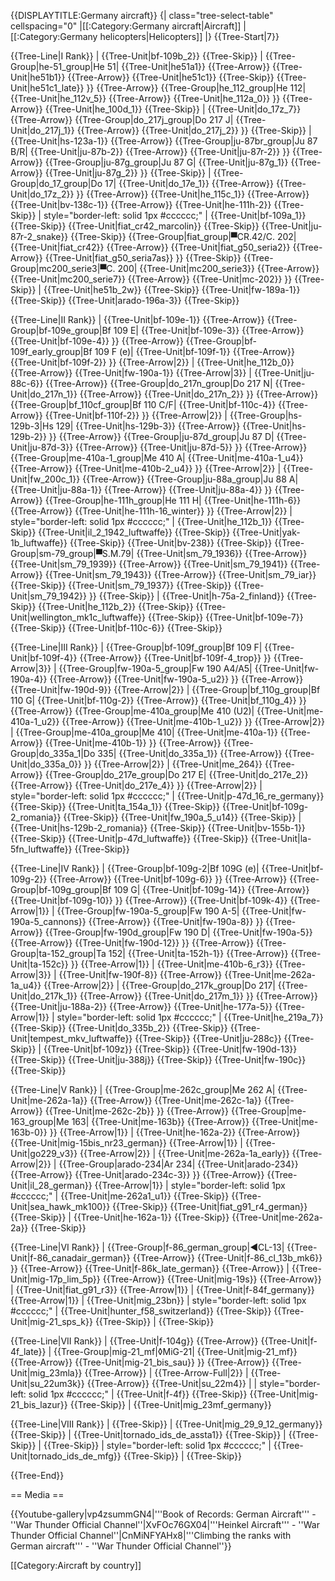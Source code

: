 {{DISPLAYTITLE:Germany aircraft}}
{| class="tree-select-table" cellspacing="0"
|[[:Category:Germany aircraft|Aircraft]]
|[[:Category:Germany helicopters|Helicopters]]
|}
{{Tree-Start|7}}

{{Tree-Line|I Rank}}
|
{{Tree-Unit|bf-109b_2}}
{{Tree-Skip}}
|
{{Tree-Group|he-51_group|He 51|
  {{Tree-Unit|he51a1}}
{{Tree-Arrow}}
{{Tree-Unit|he51b1}}
{{Tree-Arrow}}
{{Tree-Unit|he51c1}}
{{Tree-Skip}}
{{Tree-Unit|he51c1_late}}
}}
{{Tree-Arrow}}
{{Tree-Group|he_112_group|He 112|
  {{Tree-Unit|he_112v_5}}
{{Tree-Arrow}}
{{Tree-Unit|he_112a_0}}
}}
{{Tree-Arrow}}
{{Tree-Unit|he_100d_1}}
{{Tree-Skip}}
|
{{Tree-Unit|do_17z_7}}
{{Tree-Arrow}}
{{Tree-Group|do_217j_group|Do 217 J|
  {{Tree-Unit|do_217j_1}}
{{Tree-Arrow}}
{{Tree-Unit|do_217j_2}}
}}
{{Tree-Skip}}
|
{{Tree-Unit|hs-123a-1}}
{{Tree-Arrow}}
{{Tree-Group|ju-87br_group|Ju 87 B/R|
  {{Tree-Unit|ju-87b-2}}
{{Tree-Arrow}}
{{Tree-Unit|ju-87r-2}}
}}
{{Tree-Arrow}}
{{Tree-Group|ju-87g_group|Ju 87 G|
  {{Tree-Unit|ju-87g_1}}
{{Tree-Arrow}}
{{Tree-Unit|ju-87g_2}}
}}
{{Tree-Skip}}
|
{{Tree-Group|do_17_group|Do 17|
  {{Tree-Unit|do_17e_1}}
{{Tree-Arrow}}
{{Tree-Unit|do_17z_2}}
}}
{{Tree-Arrow}}
{{Tree-Unit|he_115c_1}}
{{Tree-Arrow}}
{{Tree-Unit|bv-138c-1}}
{{Tree-Arrow}}
{{Tree-Unit|he-111h-2}}
{{Tree-Skip}}
| style="border-left: solid 1px #cccccc;" |
{{Tree-Unit|bf-109a_1}}
{{Tree-Skip}}
{{Tree-Unit|fiat_cr42_marcolin}}
{{Tree-Skip}}
{{Tree-Unit|ju-87r-2_snake}}
{{Tree-Skip}}
{{Tree-Group|fiat_group|▀CR.42/C. 202|
  {{Tree-Unit|fiat_cr42}}
{{Tree-Arrow}}
{{Tree-Unit|fiat_g50_seria2}}
{{Tree-Arrow}}
{{Tree-Unit|fiat_g50_seria7as}}
}}
{{Tree-Skip}}
{{Tree-Group|mc200_serie3|▀C. 200|
  {{Tree-Unit|mc200_serie3}}
{{Tree-Arrow}}
{{Tree-Unit|mc200_serie7}}
{{Tree-Arrow}}
{{Tree-Unit|mc-202}}
}}
{{Tree-Skip}}
|
{{Tree-Unit|he51b_2w}}
{{Tree-Skip}}
{{Tree-Unit|fw-189a-1}}
{{Tree-Skip}}
{{Tree-Unit|arado-196a-3}}
{{Tree-Skip}}

{{Tree-Line|II Rank}}
|
{{Tree-Unit|bf-109e-1}}
{{Tree-Arrow}}
{{Tree-Group|bf-109e_group|Bf 109 E|
  {{Tree-Unit|bf-109e-3}}
{{Tree-Arrow}}
{{Tree-Unit|bf-109e-4}}
}}
{{Tree-Arrow}}
{{Tree-Group|bf-109f_early_group|Bf 109 F (e)|
  {{Tree-Unit|bf-109f-1}}
{{Tree-Arrow}}
{{Tree-Unit|bf-109f-2}}
}}
{{Tree-Arrow|2}}
|
{{Tree-Unit|he_112b_0}}
{{Tree-Arrow}}
{{Tree-Unit|fw-190a-1}}
{{Tree-Arrow|3}}
|
{{Tree-Unit|ju-88c-6}}
{{Tree-Arrow}}
{{Tree-Group|do_217n_group|Do 217 N|
  {{Tree-Unit|do_217n_1}}
{{Tree-Arrow}}
{{Tree-Unit|do_217n_2}}
}}
{{Tree-Arrow}}
{{Tree-Group|bf_110cf_group|Bf 110 C/F|
  {{Tree-Unit|bf-110c-4}}
{{Tree-Arrow}}
{{Tree-Unit|bf-110f-2}}
}}
{{Tree-Arrow|2}}
|
{{Tree-Group|hs-129b-3|Hs 129|
  {{Tree-Unit|hs-129b-3}}
{{Tree-Arrow}}
{{Tree-Unit|hs-129b-2}}
}}
{{Tree-Arrow}}
{{Tree-Group|ju-87d_group|Ju 87 D|
  {{Tree-Unit|ju-87d-3}}
{{Tree-Arrow}}
{{Tree-Unit|ju-87d-5}}
}}
{{Tree-Arrow}}
{{Tree-Group|me-410a-1_group|Me 410 A|
  {{Tree-Unit|me-410a-1_u4}}
{{Tree-Arrow}}
{{Tree-Unit|me-410b-2_u4}}
}}
{{Tree-Arrow|2}}
|
{{Tree-Unit|fw_200c_1}}
{{Tree-Arrow}}
{{Tree-Group|ju-88a_group|Ju 88 A|
  {{Tree-Unit|ju-88a-1}}
{{Tree-Arrow}}
{{Tree-Unit|ju-88a-4}}
}}
{{Tree-Arrow}}
{{Tree-Group|he-111h_group|He 111 H|
  {{Tree-Unit|he-111h-6}}
{{Tree-Arrow}}
{{Tree-Unit|he-111h-16_winter}}
}}
{{Tree-Arrow|2}}
| style="border-left: solid 1px #cccccc;" |
{{Tree-Unit|he_112b_1}}
{{Tree-Skip}}
{{Tree-Unit|il_2_1942_luftwaffe}}
{{Tree-Skip}}
{{Tree-Unit|yak-1b_luftwaffe}}
{{Tree-Skip}}
{{Tree-Unit|bv-238}}
{{Tree-Skip}}
{{Tree-Group|sm-79_group|▀S.M.79|
  {{Tree-Unit|sm_79_1936}}
{{Tree-Arrow}}
{{Tree-Unit|sm_79_1939}}
{{Tree-Arrow}}
{{Tree-Unit|sm_79_1941}}
{{Tree-Arrow}}
{{Tree-Unit|sm_79_1943}}
{{Tree-Arrow}}
{{Tree-Unit|sm_79_iar}}
{{Tree-Skip}}
{{Tree-Unit|sm_79_1937}}
{{Tree-Skip}}
{{Tree-Unit|sm_79_1942}}
}}
{{Tree-Skip}}
|
{{Tree-Unit|h-75a-2_finland}}
{{Tree-Skip}}
{{Tree-Unit|he_112b_2}}
{{Tree-Skip}}
{{Tree-Unit|wellington_mk1c_luftwaffe}}
{{Tree-Skip}}
{{Tree-Unit|bf-109e-7}}
{{Tree-Skip}}
{{Tree-Unit|bf-110c-6}}
{{Tree-Skip}}

{{Tree-Line|III Rank}}
|
{{Tree-Group|bf-109f_group|Bf 109 F|
  {{Tree-Unit|bf-109f-4}}
{{Tree-Arrow}}
{{Tree-Unit|bf-109f-4_trop}}
}}
{{Tree-Arrow|3}}
|
{{Tree-Group|fw-190a-5_group|Fw 190 A4/A5|
  {{Tree-Unit|fw-190a-4}}
{{Tree-Arrow}}
{{Tree-Unit|fw-190a-5_u2}}
}}
{{Tree-Arrow}}
{{Tree-Unit|fw-190d-9}}
{{Tree-Arrow|2}}
|
{{Tree-Group|bf_110g_group|Bf 110 G|
  {{Tree-Unit|bf-110g-2}}
{{Tree-Arrow}}
{{Tree-Unit|bf_110g_4}}
}}
{{Tree-Arrow}}
{{Tree-Group|me-410a_group|Me 410 (U2)|
  {{Tree-Unit|me-410a-1_u2}}
{{Tree-Arrow}}
{{Tree-Unit|me-410b-1_u2}}
}}
{{Tree-Arrow|2}}
|
{{Tree-Group|me-410a_group|Me 410|
  {{Tree-Unit|me-410a-1}}
{{Tree-Arrow}}
{{Tree-Unit|me-410b-1}}
}}
{{Tree-Arrow}}
{{Tree-Group|do_335a_1|Do 335|
  {{Tree-Unit|do_335a_1}}
{{Tree-Arrow}}
{{Tree-Unit|do_335a_0}}
}}
{{Tree-Arrow|2}}
|
{{Tree-Unit|me_264}}
{{Tree-Arrow}}
{{Tree-Group|do_217e_group|Do 217 E|
  {{Tree-Unit|do_217e_2}}
{{Tree-Arrow}}
{{Tree-Unit|do_217e_4}}
}}
{{Tree-Arrow|2}}
| style="border-left: solid 1px #cccccc;" |
{{Tree-Unit|p-47d_16_re_germany}}
{{Tree-Skip}}
{{Tree-Unit|ta_154a_1}}
{{Tree-Skip}}
{{Tree-Unit|bf-109g-2_romania}}
{{Tree-Skip}}
{{Tree-Unit|fw_190a_5_u14}}
{{Tree-Skip}}
|
{{Tree-Unit|hs-129b-2_romania}}
{{Tree-Skip}}
{{Tree-Unit|bv-155b-1}}
{{Tree-Skip}}
{{Tree-Unit|p-47d_luftwaffe}}
{{Tree-Skip}}
{{Tree-Unit|la-5fn_luftwaffe}}
{{Tree-Skip}}

{{Tree-Line|IV Rank}}
|
{{Tree-Group|bf-109g-2|Bf 109G (e)|
  {{Tree-Unit|bf-109g-2}}
{{Tree-Arrow}}
{{Tree-Unit|bf-109g-6}}
}}
{{Tree-Arrow}}
{{Tree-Group|bf-109g_group|Bf 109 G|
  {{Tree-Unit|bf-109g-14}}
{{Tree-Arrow}}
{{Tree-Unit|bf-109g-10}}
}}
{{Tree-Arrow}}
{{Tree-Unit|bf-109k-4}}
{{Tree-Arrow|1}}
|
{{Tree-Group|fw-190a-5_group|Fw 190 A-5|
  {{Tree-Unit|fw-190a-5_cannons}}
{{Tree-Arrow}}
{{Tree-Unit|fw-190a-8}}
}}
{{Tree-Arrow}}
{{Tree-Group|fw-190d_group|Fw 190 D|
  {{Tree-Unit|fw-190a-5}}
{{Tree-Arrow}}
{{Tree-Unit|fw-190d-12}}
}}
{{Tree-Arrow}}
{{Tree-Group|ta-152_group|Ta 152|
  {{Tree-Unit|ta-152h-1}}
{{Tree-Arrow}}
{{Tree-Unit|ta-152c}}
}}
{{Tree-Arrow|1}}
|
{{Tree-Unit|me-410b-6_r3}}
{{Tree-Arrow|3}}
|
{{Tree-Unit|fw-190f-8}}
{{Tree-Arrow}}
{{Tree-Unit|me-262a-1a_u4}}
{{Tree-Arrow|2}}
|
{{Tree-Group|do_217k_group|Do 217|
  {{Tree-Unit|do_217k_1}}
{{Tree-Arrow}}
{{Tree-Unit|do_217m_1}}
}}
{{Tree-Arrow}}
{{Tree-Unit|ju-188a-2}}
{{Tree-Arrow}}
{{Tree-Unit|he-177a-5}}
{{Tree-Arrow|1}}
| style="border-left: solid 1px #cccccc;" |
{{Tree-Unit|he_219a_7}}
{{Tree-Skip}}
{{Tree-Unit|do_335b_2}}
{{Tree-Skip}}
{{Tree-Unit|tempest_mkv_luftwaffe}}
{{Tree-Skip}}
{{Tree-Unit|ju-288c}}
{{Tree-Skip}}
|
{{Tree-Unit|bf-109z}}
{{Tree-Skip}}
{{Tree-Unit|fw-190d-13}}
{{Tree-Skip}}
{{Tree-Unit|ju-388j}}
{{Tree-Skip}}
{{Tree-Unit|fw-190c}}
{{Tree-Skip}}

{{Tree-Line|V Rank}}
|
{{Tree-Group|me-262c_group|Me 262 A|
  {{Tree-Unit|me-262a-1a}}
{{Tree-Arrow}}
{{Tree-Unit|me-262c-1a}}
{{Tree-Arrow}}
{{Tree-Unit|me-262c-2b}}
}}
{{Tree-Arrow}}
{{Tree-Group|me-163_group|Me 163|
  {{Tree-Unit|me-163b}}
{{Tree-Arrow}}
{{Tree-Unit|me-163b-0}}
}}
{{Tree-Arrow|1}}
|
{{Tree-Unit|he-162a-2}}
{{Tree-Arrow}}
{{Tree-Unit|mig-15bis_nr23_german}}
{{Tree-Arrow|1}}
|
{{Tree-Unit|go229_v3}}
{{Tree-Arrow|2}}
|
{{Tree-Unit|me-262a-1a_early}}
{{Tree-Arrow|2}}
|
{{Tree-Group|arado-234|Ar 234|
  {{Tree-Unit|arado-234}}
{{Tree-Arrow}}
{{Tree-Unit|arado-234c-3}}
}}
{{Tree-Arrow}}
{{Tree-Unit|il_28_german}}
{{Tree-Arrow|1}}
| style="border-left: solid 1px #cccccc;" |
{{Tree-Unit|me-262a1_u1}}
{{Tree-Skip}}
{{Tree-Unit|sea_hawk_mk100}}
{{Tree-Skip}}
{{Tree-Unit|fiat_g91_r4_german}}
{{Tree-Skip}}
|
{{Tree-Unit|he-162a-1}}
{{Tree-Skip}}
{{Tree-Unit|me-262a-2a}}
{{Tree-Skip}}

{{Tree-Line|VI Rank}}
|
{{Tree-Group|f-86_german_group|◄CL-13|
  {{Tree-Unit|f-86_canadair_german}}
{{Tree-Arrow}}
{{Tree-Unit|f-86_cl_13b_mk6}}
}}
{{Tree-Arrow}}
{{Tree-Unit|f-86k_late_german}}
{{Tree-Arrow}}
|
{{Tree-Unit|mig-17p_lim_5p}}
{{Tree-Arrow}}
{{Tree-Unit|mig-19s}}
{{Tree-Arrow}}
|
{{Tree-Unit|fiat_g91_r3}}
{{Tree-Arrow|1}}
|
{{Tree-Unit|f-84f_germany}}
{{Tree-Arrow|1}}
|
{{Tree-Unit|mig_23bn}}
| style="border-left: solid 1px #cccccc;" |
{{Tree-Unit|hunter_f58_switzerland}}
{{Tree-Skip}}
{{Tree-Unit|mig-21_sps_k}}
{{Tree-Skip}}
|
{{Tree-Skip}}

{{Tree-Line|VII Rank}}
|
{{Tree-Unit|f-104g}}
{{Tree-Arrow}}
{{Tree-Unit|f-4f_late}}
|
{{Tree-Group|mig-21_mf|◊MiG-21|
  {{Tree-Unit|mig-21_mf}}
{{Tree-Arrow}}
{{Tree-Unit|mig-21_bis_sau}}
}}
{{Tree-Arrow}}
{{Tree-Unit|mig_23mla}}
{{Tree-Arrow}}
|
{{Tree-Arrow-Full|2}}
|
{{Tree-Unit|su_22um3k}}
{{Tree-Arrow}}
{{Tree-Unit|su_22m4}}
|
| style="border-left: solid 1px #cccccc;" |
{{Tree-Unit|f-4f}}
{{Tree-Skip}}
{{Tree-Unit|mig-21_bis_lazur}}
{{Tree-Skip}}
|
{{Tree-Unit|mig_23mf_germany}}

{{Tree-Line|VIII Rank}}
|
{{Tree-Skip}}
|
{{Tree-Unit|mig_29_9_12_germany}}
{{Tree-Skip}}
|
{{Tree-Unit|tornado_ids_de_assta1}}
{{Tree-Skip}}
|
{{Tree-Skip}}
|
{{Tree-Skip}}
| style="border-left: solid 1px #cccccc;" |
{{Tree-Unit|tornado_ids_de_mfg}}
{{Tree-Skip}}
|
{{Tree-Skip}}

{{Tree-End}}

== Media ==

<!-- ''Excellent additions to the article would be video guides, screenshots from the game, and photos.'' -->

{{Youtube-gallery|vp4zsummGN4|'''Book of Records: German Aircraft''' - ''War Thunder Official Channel''|XvFOc76GX04|'''Heinkel Aircraft''' - ''War Thunder Official Channel''|CnMiNFYAHx8|'''Climbing the ranks with German aircraft'''  - ''War Thunder Official Channel''}}

[[Category:Aircraft by country]]

